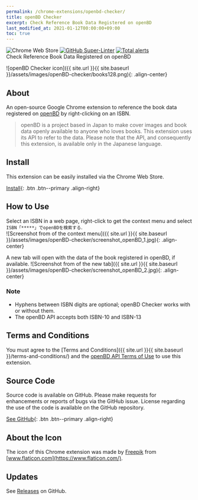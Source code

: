 ```yaml
---
permalink: /chrome-extensions/openbd-checker/
title: openBD Checker
excerpt: Check Reference Book Data Registered on openBD
last_modified_at: 2021-01-12T00:00:00+09:00
toc: true
---
```


![Chrome Web Store](https://img.shields.io/chrome-web-store/v/jmbcpombnleepfponcjibgeohkfcocgg) [![GitHub Super-Linter](https://github.com/ttsukagoshi/chrome-ext_openBD-checker/workflows/Lint%20Code%20Base/badge.svg)](https://github.com/marketplace/actions/super-linter) [![Total alerts](https://img.shields.io/lgtm/alerts/g/ttsukagoshi/chrome-ext_openBD-checker.svg?logo=lgtm&logoWidth=18)](https://lgtm.com/projects/g/ttsukagoshi/chrome-ext_openBD-checker/alerts/)  
Check Reference Book Data Registered on openBD

![openBD Checker icon]({{ site.url }}{{ site.baseurl }}/assets/images/openBD-checker/books128.png){: .align-center} 

## About
An open-source Google Chrome extension to reference the book data registered on [openBD](https://openbd.jp/) by right-clicking on an ISBN.  

> openBD is a project based in Japan to make cover images and book data openly available to anyone who loves books. This extension uses its API to refer to the data. Please note that the API, and consequently this extension, is available only in the Japanese language.

## Install
This extension can be easily installed via the Chrome Web Store.  

[Install](https://chrome.google.com/webstore/detail/openbd%E6%83%85%E5%A0%B1%E3%83%81%E3%82%A7%E3%83%83%E3%82%AB%E3%83%BC/jmbcpombnleepfponcjibgeohkfcocgg){: .btn .btn--primary .align-right}

## How to Use
Select an ISBN in a web page, right-click to get the context menu and select `ISBN「*****」でopenBDを検索する`.  
![Screenshot from of the context menu]({{ site.url }}{{ site.baseurl }}/assets/images/openBD-checker/screenshot_openBD_1.jpg){: .align-center}  

A new tab will open with the data of the book registered in openBD, if available.
![Screenshot from of the new tab]({{ site.url }}{{ site.baseurl }}/assets/images/openBD-checker/screenshot_openBD_2.jpg){: .align-center}  

### Note
- Hyphens between ISBN digits are optional; openBD Checker works with or without them.
- The openBD API accepts both ISBN-10 and ISBN-13

## Terms and Conditions
You must agree to the [Terms and Conditions]({{ site.url }}{{ site.baseurl }}/terms-and-conditions/) and the [openBD API Terms of Use](https://openbd.jp/terms/) to use this extension.

## Source Code
Source code is available on GitHub. Please make requests for enhancements or reports of bugs via the GitHub issue. License regarding the use of the code is available on the GitHub repository.  

[See GitHub](https://github.com/ttsukagoshi/chrome-ext_openBD-checker){: .btn .btn--primary .align-right}  

## About the Icon
The icon of this Chrome extension was made by [Freepik](https://www.freepik.com/) from [www.flaticon.com](https://www.flaticon.com/).

## Updates
See [Releases](https://github.com/ttsukagoshi/chrome-ext_openBD-checker/releases) on GitHub.
